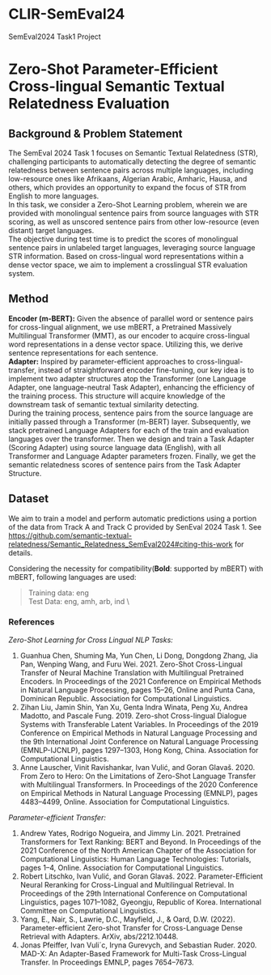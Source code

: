 # CLIR-SemEval24
SemEval2024 Task1 Project
# Zero-Shot Parameter-Efficient Cross-lingual Semantic Textual Relatedness Evaluation
## Background & Problem Statement
The SemEval 2024 Task 1 focuses on Semantic Textual Relatedness (STR), challenging participants to automatically detecting the degree of semantic relatedness between sentence pairs across multiple languages, including low-resource ones like Afrikaans, Algerian Arabic, Amharic, Hausa, and others, which provides an opportunity to expand the focus of STR from English to more languages.  
In this task, we consider a Zero-Shot Learning problem, wherein we are provided with monolingual sentence pairs from source languages with STR scoring, as well as unscored sentence pairs from other low-resource (even distant) target languages.  
The objective during test time is to predict the scores of monolingual sentence pairs in unlabeled target languages, leveraging source language STR information. Based on cross-lingual word representations within a dense vector space, we aim  to implement a crosslingual STR evaluation  system.

## Method
**Encoder (m-BERT):** Given the absence of parallel word or sentence pairs for cross-lingual alignment, we use mBERT, a Pretrained Massively Multilingual Transformer (MMT), as our encoder to acquire cross-lingual word representations in a dense vector space. Utilizing this, we derive sentence representations for each sentence.  
**Adapter:** Inspired by parameter-efficient approaches to cross-lingual-transfer, instead of straightforward encoder fine-tuning, our key idea is to implement two adapter structures atop the Transformer (one Language Adapter, one language-neutral Task Adapter), enhancing the efficiency of the training process. This structure will acquire knowledge of the downstream task of semantic textual similarity detecting.  
During the training process, sentence pairs from the source language are initially passed through a Transformer (m-BERT) layer. Subsequently, we stack pretrained Language Adapters for each of the train and evaluation languages over the transformer. Then we design and train a Task Adapter (Scoring Adapter) using source language data (English), with all Transformer and Language Adapter parameters frozen. Finally, we get the semantic relatedness scores of sentence pairs from the Task Adapter Structure. 

## Dataset
We aim to train a model and perform automatic predictions using a portion of the data from Track A and Track C provided by SenEval 2024 Task 1. See https://github.com/semantic-textual-relatedness/Semantic_Relatedness_SemEval2024#citing-this-work for details.

Considering the necessity for compatibility(**Bold**: supported by mBERT) with mBERT, following languages are used:

>Training data: eng \
>Test Data: eng, amh, arb, ind \

### References
*Zero-Shot Learning for Cross Lingual NLP Tasks:*
1. Guanhua Chen, Shuming Ma, Yun Chen, Li Dong, Dongdong Zhang, Jia Pan, Wenping Wang, and Furu Wei. 2021. Zero-Shot Cross-Lingual Transfer of Neural Machine Translation with Multilingual Pretrained Encoders. In Proceedings of the 2021 Conference on Empirical Methods in Natural Language Processing, pages 15–26, Online and Punta Cana, Dominican Republic. Association for Computational Linguistics.
2. Zihan Liu, Jamin Shin, Yan Xu, Genta Indra Winata, Peng Xu, Andrea Madotto, and Pascale Fung. 2019. Zero-shot Cross-lingual Dialogue Systems with Transferable Latent Variables. In Proceedings of the 2019 Conference on Empirical Methods in Natural Language Processing and the 9th International Joint Conference on Natural Language Processing (EMNLP-IJCNLP), pages 1297–1303, Hong Kong, China. Association for Computational Linguistics.
3. Anne Lauscher, Vinit Ravishankar, Ivan Vulić, and Goran Glavaš. 2020. From Zero to Hero: On the Limitations of Zero-Shot Language Transfer with Multilingual Transformers. In Proceedings of the 2020 Conference on Empirical Methods in Natural Language Processing (EMNLP), pages 4483–4499, Online. Association for Computational Linguistics.

*Parameter-efficient Transfer:*  
1. Andrew Yates, Rodrigo Nogueira, and Jimmy Lin. 2021. Pretrained Transformers for Text Ranking: BERT and Beyond. In Proceedings of the 2021 Conference of the North American Chapter of the Association for Computational Linguistics: Human Language Technologies: Tutorials, pages 1–4, Online. Association for Computational Linguistics.
2. Robert Litschko, Ivan Vulić, and Goran Glavaš. 2022. Parameter-Efficient Neural Reranking for Cross-Lingual and Multilingual Retrieval. In Proceedings of the 29th International Conference on Computational Linguistics, pages 1071–1082, Gyeongju, Republic of Korea. International Committee on Computational Linguistics.
3. Yang, E., Nair, S., Lawrie, D.C., Mayfield, J., & Oard, D.W. (2022). Parameter-efficient Zero-shot Transfer for Cross-Language Dense Retrieval with Adapters. ArXiv, abs/2212.10448.
4. Jonas Pfeiffer, Ivan Vuli´c, Iryna Gurevych, and Sebastian Ruder. 2020. MAD-X: An Adapter-Based Framework for Multi-Task Cross-Lingual Transfer. In Proceedings EMNLP, pages 7654–7673.



